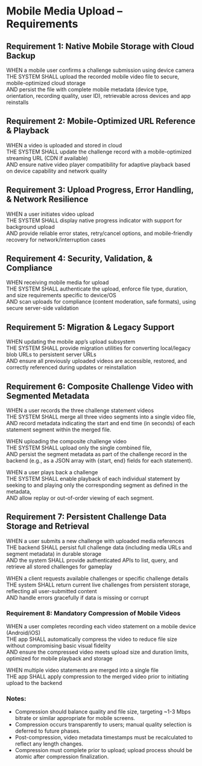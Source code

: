 # Mobile Media Upload – Requirements

## Requirement 1: Native Mobile Storage with Cloud Backup

WHEN a mobile user confirms a challenge submission using device camera  
THE SYSTEM SHALL upload the recorded mobile video file to secure, mobile-optimized cloud storage  
AND persist the file with complete mobile metadata (device type, orientation, recording quality, user ID), retrievable across devices and app reinstalls

## Requirement 2: Mobile-Optimized URL Reference & Playback

WHEN a video is uploaded and stored in cloud  
THE SYSTEM SHALL update the challenge record with a mobile-optimized streaming URL (CDN if available)  
AND ensure native video player compatibility for adaptive playback based on device capability and network quality

## Requirement 3: Upload Progress, Error Handling, & Network Resilience

WHEN a user initiates video upload  
THE SYSTEM SHALL display native progress indicator with support for background upload  
AND provide reliable error states, retry/cancel options, and mobile-friendly recovery for network/interruption cases

## Requirement 4: Security, Validation, & Compliance

WHEN receiving mobile media for upload  
THE SYSTEM SHALL authenticate the upload, enforce file type, duration, and size requirements specific to device/OS  
AND scan uploads for compliance (content moderation, safe formats), using secure server-side validation

## Requirement 5: Migration & Legacy Support

WHEN updating the mobile app’s upload subsystem  
THE SYSTEM SHALL provide migration utilities for converting local/legacy blob URLs to persistent server URLs  
AND ensure all previously uploaded videos are accessible, restored, and correctly referenced during updates or reinstallation

## Requirement 6: Composite Challenge Video with Segmented Metadata

WHEN a user records the three challenge statement videos  
THE SYSTEM SHALL merge all three video segments into a single video file,  
AND record metadata indicating the start and end time (in seconds) of each statement segment within the merged file.

WHEN uploading the composite challenge video  
THE SYSTEM SHALL upload only the single combined file,  
AND persist the segment metadata as part of the challenge record in the backend (e.g., as a JSON array with {start, end} fields for each statement).

WHEN a user plays back a challenge  
THE SYSTEM SHALL enable playback of each individual statement by seeking to and playing only the corresponding segment as defined in the metadata,  
AND allow replay or out-of-order viewing of each segment.

## Requirement 7: Persistent Challenge Data Storage and Retrieval

WHEN a user submits a new challenge with uploaded media references  
THE backend SHALL persist full challenge data (including media URLs and segment metadata) in durable storage  
AND the system SHALL provide authenticated APIs to list, query, and retrieve all stored challenges for gameplay

WHEN a client requests available challenges or specific challenge details  
THE system SHALL return current live challenges from persistent storage, reflecting all user-submitted content  
AND handle errors gracefully if data is missing or corrupt

### Requirement 8: Mandatory Compression of Mobile Videos

WHEN a user completes recording each video statement on a mobile device (Android/iOS)  
THE app SHALL automatically compress the video to reduce file size without compromising basic visual fidelity  
AND ensure the compressed video meets upload size and duration limits, optimized for mobile playback and storage

WHEN multiple video statements are merged into a single file  
THE app SHALL apply compression to the merged video prior to initiating upload to the backend

### Notes:
- Compression should balance quality and file size, targeting ~1-3 Mbps bitrate or similar appropriate for mobile screens.
- Compression occurs transparently to users; manual quality selection is deferred to future phases.
- Post-compression, video metadata timestamps must be recalculated to reflect any length changes.
- Compression must complete prior to upload; upload process should be atomic after compression finalization.
